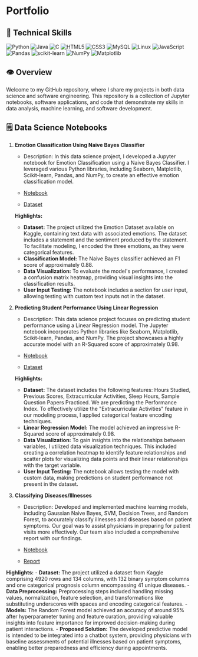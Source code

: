 # Portfolio

## 💼 Technical Skills

![Python](https://img.shields.io/badge/python-3670A0?style=for-the-badge&logo=python&logoColor=ffdd54)
![Java](https://img.shields.io/badge/java-%23ED8B00.svg?style=for-the-badge&logo=openjdk&logoColor=white)
![C](https://img.shields.io/badge/c-%2300599C.svg?style=for-the-badge&logo=c&logoColor=white)
![HTML5](https://img.shields.io/badge/html5-%23E34F26.svg?style=for-the-badge&logo=html5&logoColor=white)
![CSS3](https://img.shields.io/badge/css3-%231572B6.svg?style=for-the-badge&logo=css3&logoColor=white)
![MySQL](https://img.shields.io/badge/mysql-%2300f.svg?style=for-the-badge&logo=mysql&logoColor=white)
![Linux](https://img.shields.io/badge/Linux-FCC624?style=for-the-badge&logo=linux&logoColor=black)
![JavaScript](https://img.shields.io/badge/javascript-%23323330.svg?style=for-the-badge&logo=javascript&logoColor=%23F7DF1E)
![Pandas](https://img.shields.io/badge/pandas-%23150458.svg?style=for-the-badge&logo=pandas&logoColor=white)
![scikit-learn](https://img.shields.io/badge/scikit--learn-%23F7931E.svg?style=for-the-badge&logo=scikit-learn&logoColor=white)
![NumPy](https://img.shields.io/badge/numpy-%23013243.svg?style=for-the-badge&logo=numpy&logoColor=white)
![Matplotlib](https://img.shields.io/badge/Matplotlib-%23ffffff.svg?style=for-the-badge&logo=Matplotlib&logoColor=black)


## 👁️ Overview

Welcome to my GitHub repository, where I share my projects in both data science and software engineering. This repository is a collection of Jupyter notebooks, software applications, and code that demonstrate my skills in data analysis, machine learning, and software development.

## 🗒️ Data Science Notebooks

1. **Emotion Classification Using Naive Bayes Classifier**
   - Description: In this data science project, I developed a Jupyter notebook for Emotion Classification using a Naive Bayes Classifier. I leveraged various Python libraries, including Seaborn, Matplotlib, Scikit-learn, Pandas, and NumPy, to create an effective emotion classification model.
   - [Notebook](https://github.com/jaysomp/Projects/blob/main/Data-Science-Projects/Emotion-classification-using-Naive-Bayes-Classifier/Emotion_Classification.ipynb)
     
   - [Dataset](https://github.com/jaysomp/Projects/blob/main/Data-Science-Projects/Emotion-classification-using-Naive-Bayes-Classifier/Emotion_classify_Data.csv)

    **Highlights:**
     - **Dataset:** The project utilized the Emotion Dataset available on Kaggle, containing text data with associated emotions. The dataset includes a statement and the sentiment produced by the statement. To facilitate modeling, I encoded the three emotions, as they were categorical features.
     - **Classification Model:** The Naive Bayes classifier achieved an F1 score of approximately 0.88.
     - **Data Visualization:** To evaluate the model's performance, I created a confusion matrix heatmap, providing visual insights into the classification results.
     - **User Input Testing:** The notebook includes a section for user input, allowing testing with custom text inputs not in the dataset.

2. **Predicting Student Performance Using Linear Regression**
   - Description: This data science project focuses on predicting student performance using a Linear Regression model. The Jupyter notebook incorporates Python libraries like Seaborn, Matplotlib, Scikit-learn, Pandas, and NumPy. The project showcases a highly accurate model with an R-Squared score of approximately 0.98.
   - [Notebook](https://github.com/jaysomp/Projects/blob/main/Data-Science-Projects/Predicting-student-performance-using-Linear-Regression/Student_Performance.ipynb)

   - [Dataset](https://github.com/jaysomp/Projects/blob/main/Data-Science-Projects/Predicting-student-performance-using-Linear-Regression/Student_Performance.csv)

    **Highlights:**
     - **Dataset:** The dataset includes the following features: Hours Studied, Previous Scores, Extracurricular Activities, Sleep Hours, Sample Question Papers Practiced. We are predicting the Performance Index. To effectively utilize the "Extracurricular Activities" feature in our modeling process, I applied categorical feature encoding techniques.
     - **Linear Regression Model:** The model achieved an impressive R-Squared score of approximately 0.98.
     - **Data Visualization:** To gain insights into the relationships between variables, I utilized data visualization techniques. This included creating a correlation heatmap to identify feature relationships and scatter plots for visualizing data points and their linear relationships with the target variable.
     - **User Input Testing:** The notebook allows testing the model with custom data, making predictions on student performance not   present in the dataset.

3. **Classifying Diseases/Illnesses**
   - Description: Developed and implemented machine learning models, including Gaussian Naive Bayes, SVM, Decision Trees, and Random Forest, to accurately classify illnesses and diseases based on patient symptoms. Our goal was to assist physicians in preparing for patient visits more effectively. Our team also included a comprehensive report with our findings.
   - [Notebook](https://github.com/jaysomp/Projects/blob/main/Data-Science-Projects/Classifying-Diseases-Illnesses/Disease_PredictionModel.ipynb)

   - [Report](https://github.com/jaysomp/Projects/blob/main/Data-Science-Projects/Classifying-Diseases-Illnesses/Data%20Science%20Final%20Report_%20Disease_Illness%20Prediction.docx.pdf)
  
**Highlights:**
     - **Dataset:** The project utilized a dataset from Kaggle comprising 4920 rows and 134 columns, with 132 binary symptom columns and one categorical prognosis column encompassing 41 unique diseases.
     - **Data Preprocessing:** Preprocessing steps included handling missing values, normalization, feature selection, and transformations like substituting underscores with spaces and encoding categorical features.
     - **Models:** The Random Forest model achieved an accuracy of around 95% after hyperparameter tuning and feature curation, providing valuable insights into feature importance for improved decision-making during patient interactions.
     - **Proposed Solution:** The developed predictive model is intended to be integrated into a chatbot system, providing physicians with baseline assessments of potential illnesses based on patient symptoms, enabling better preparedness and efficiency during appointments.




